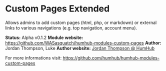 Custom Pages Extended
============

Allows admins to add custom pages (html, php, or markdown) or external links to various navigations (e.g. top navigation, account menu).

__Status:__ Alpha v0.1.2
__Module website:__ <https://github.com/WASasquatch/humhub-modules-custom-pages>
__Author:__ Jordan Thompson, Luke
__Author website:__ [Jordan Thompson @ HumHub](http://community.humhub.org)


For more  informations visit:
<https://github.com/humhub/humhub-modules-custom-pages>
